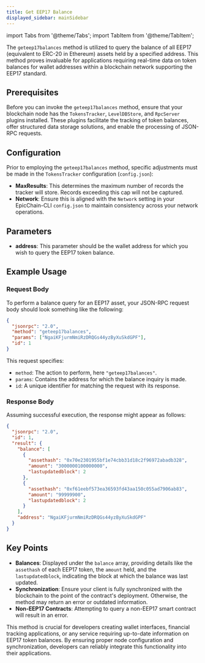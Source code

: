 ```yaml
---
title: Get EEP17 Balance
displayed_sidebar: mainSidebar
---
```


import Tabs from '@theme/Tabs';
import TabItem from '@theme/TabItem';






The `geteep17balances` method is utilized to query the balance of all EEP17 (equivalent to ERC-20 in Ethereum) assets held by a specified address. This method proves invaluable for applications requiring real-time data on token balances for wallet addresses within a blockchain network supporting the EEP17 standard.

## Prerequisites

Before you can invoke the `geteep17balances` method, ensure that your blockchain node has the `TokensTracker`, `LevelDBStore`, and `RpcServer` plugins installed. These plugins facilitate the tracking of token balances, offer structured data storage solutions, and enable the processing of JSON-RPC requests.

## Configuration

Prior to employing the `geteep17balances` method, specific adjustments must be made in the `TokensTracker` configuration (`config.json`):

- **MaxResults**: This determines the maximum number of records the tracker will store. Records exceeding this cap will not be captured.
- **Network**: Ensure this is aligned with the `Network` setting in your EpicChain-CLI `config.json` to maintain consistency across your network operations.

## Parameters

- **address**: This parameter should be the wallet address for which you wish to query the EEP17 token balance.

## Example Usage

### Request Body

To perform a balance query for an EEP17 asset, your JSON-RPC request body should look something like the following:

```json
{
  "jsonrpc": "2.0",
  "method": "geteep17balances",
  "params": ["NgaiKFjurmNmiRzDRQGs44yzByXuSkdGPF"],
  "id": 1
}
```

This request specifies:
- `method`: The action to perform, here `"geteep17balances"`.
- `params`: Contains the address for which the balance inquiry is made.
- `id`: A unique identifier for matching the request with its response.

### Response Body

Assuming successful execution, the response might appear as follows:

```json
{
  "jsonrpc": "2.0",
  "id": 1,
  "result": {
    "balance": [
      {
        "assethash": "0x70e2301955bf1e74cbb31d18c2f96972abadb328",
        "amount": "3000000100000000",
        "lastupdatedblock": 2
      },
      {
        "assethash": "0xf61eebf573ea36593fd43aa150c055ad7906ab83",
        "amount": "99999900",
        "lastupdatedblock": 2
      }
    ],
    "address": "NgaiKFjurmNmiRzDRQGs44yzByXuSkdGPF"
  }
}
```

## Key Points

- **Balances**: Displayed under the `balance` array, providing details like the `assethash` of each EEP17 token, the `amount` held, and the `lastupdatedblock`, indicating the block at which the balance was last updated.
- **Synchronization**: Ensure your client is fully synchronized with the blockchain to the point of the contract's deployment. Otherwise, the method may return an error or outdated information.
- **Non-EEP17 Contracts**: Attempting to query a non-EEP17 smart contract will result in an error.

This method is crucial for developers creating wallet interfaces, financial tracking applications, or any service requiring up-to-date information on EEP17 token balances. By ensuring proper node configuration and synchronization, developers can reliably integrate this functionality into their applications.










<br/>